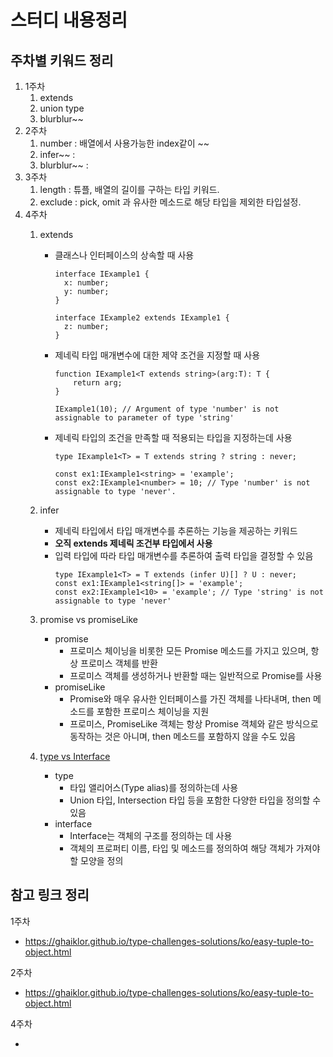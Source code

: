 # 스터디 내용정리

## 주차별 키워드 정리

1. 1주차
   1. extends
   2. union type
   3. blurblur~~
2. 2주차
   1. number : 배열에서 사용가능한 index같이 ~~
   2. infer~~ : 
   3. blurblur~~ : 
3. 3주차
   1. length : 튜플, 배열의 길이를 구하는 타입 키워드.
   2. exclude : pick, omit 과 유사한 메소드로 해당 타입을 제외한 타입설정.
4. 4주차
    1. extends
        - 클래스나 인터페이스의 상속할 때 사용
            ```TS
            interface IExample1 {
              x: number;
              y: number;
            }
            
            interface IExample2 extends IExample1 {
              z: number;
            }
            ```
        - 제네릭 타입 매개변수에 대한 제약 조건을 지정할 때 사용
            ```TS
            function IExample1<T extends string>(arg:T): T {
            	return arg;
            }
            
            IExample1(10); // Argument of type 'number' is not assignable to parameter of type 'string'
            ```
        - 제네릭 타입의 조건을 만족할 때 적용되는 타입을 지정하는데 사용
            ```TS
            type IExample1<T> = T extends string ? string : never;

            const ex1:IExample1<string> = 'example';
            const ex2:IExample1<number> = 10; // Type 'number' is not assignable to type 'never'.
            ```
            
    2. infer
        - 제네릭 타입에서 타입 매개변수를 추론하는 기능을 제공하는 키워드
        - **오직 extends 제네릭 조건부 타입에서 사용**
        - 입력 타입에 따라 타입 매개변수를 추론하여 출력 타입을 결정할 수 있음
            ```TS
            type IExample1<T> = T extends (infer U)[] ? U : never;
            const ex1:IExample1<string[]> = 'example';
            const ex2:IExample1<10> = 'example'; // Type 'string' is not assignable to type 'never'
            ```
    
    3. promise vs promiseLike
        - promise
          - 프로미스 체이닝을 비롯한 모든 Promise 메소드를 가지고 있으며, 항상 프로미스 객체를 반환
          - 프로미스 객체를 생성하거나 반환할 때는 일반적으로 Promise를 사용
        - promiseLike
          - Promise와 매우 유사한 인터페이스를 가진 객체를 나타내며, then 메소드를 포함한 프로미스 체이닝을 지원
          - 프로미스, PromiseLike 객체는 항상 Promise 객체와 같은 방식으로 동작하는 것은 아니며, then 메소드를 포함하지 않을 수도 있음

    4. [type vs Interface](https://yceffort.kr/2021/03/typescript-interface-vs-type)
        - type
          - 타입 앨리어스(Type alias)를 정의하는데 사용
          - Union 타입, Intersection 타입 등을 포함한 다양한 타입을 정의할 수 있음
        - interface
          - Interface는 객체의 구조를 정의하는 데 사용
          - 객체의 프로퍼티 이름, 타입 및 메소드를 정의하여 해당 객체가 가져야 할 모양을 정의


## 참고 링크 정리

1주차

- https://ghaiklor.github.io/type-challenges-solutions/ko/easy-tuple-to-object.html

2주차

- https://ghaiklor.github.io/type-challenges-solutions/ko/easy-tuple-to-object.html

4주차

- 